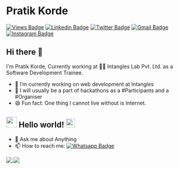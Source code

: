# Pratik Korde
[![Views Badge](https://komarev.com/ghpvc/?username=pkpratik1998&label=Views&color=blue&style=plastic)](https://github.com/pkpratik1998)
 [![Linkedin Badge](https://img.shields.io/badge/-pkpratik1998-blue?style=flat-square&logo=Linkedin&logoColor=white&link=https://www.linkedin.com/in/pkpratik1998/)](https://www.linkedin.com/in/pkpratik1998/) [![Twitter Badge](https://img.shields.io/badge/-@Pratikkorde1998-1ca0f1?style=flat-square&labelColor=1ca0f1&logo=twitter&logoColor=white&link=https://twitter.com/Pratikkorde1998)](https://twitter.com/Pratikkorde1998)
[![Gmail Badge](https://img.shields.io/badge/-pkpratik1998@gmail.com-c14438?style=flat-square&logo=Gmail&logoColor=white&link=mailto:pkpratik1998@gmail.com)](mailto:pkpratik1998@gmail.com)
 [![Instagram Badge](https://img.shields.io/badge/-@pratik__korde-f58529?style=flat-square&labelColor=dd2a7b&logo=Instagram&logoColor=white&link=https://www.instagram.com/pratik_korde/)](https://www.instagram.com/pratik_korde/)
## Hi there 👋
  I'm Pratik Korde, Currently working at 👨‍💻 Intangles Lab Pvt. Ltd. as a Software Development Trainee.


- 🔭 I’m currently working on web development at Intangles
- 🤔 I will usually be a part of hackathons as a #Participants and a #Organiser
- 😄 Fun fact: One thing I cannot live without is Internet.

## <img src="https://github.com/TheDudeThatCode/TheDudeThatCode/blob/master/Assets/Hi.gif" width="29px"> Hello world!&nbsp;<img src="https://github.com/TheDudeThatCode/TheDudeThatCode/blob/master/Assets/Earth.gif" width="24px">

- 💬 Ask me about Anything
- 📫 How to reach me:  [![Whatsapp Badge](https://img.shields.io/badge/-Pratik_Korde-25d366?style=flat-square&labelColor=25d366&logo=whatsapp&logoColor=white&link=https://wa.me/919503575705)](https://wa.me/919503575705)

<a href="https://github.com/pkpratik1998">
  <img align="center" src="https://github-readme-stats.vercel.app/api/top-langs/?username=pkpratik1998&theme=dark&hide_langs_below=1" />
</a>
<a href="https://github.com/pkpratik1998">
<img align="center" src="https://github-readme-stats.vercel.app/api?username=pkpratik1998&&show_icons=true&title_color=ffffff&icon_color=bb2acf&text_color=daf7dc&bg_color=151515">
</a>
